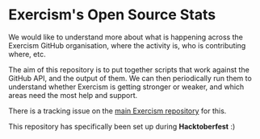 # Exercism's Open Source Stats

We would like to understand more about what is happening across the Exercism GitHub organisation, where the activity is, who is contributing where, etc.

The aim of this repository is to put together scripts that work against the GitHub API, and the output of them. We can then periodically run them to understand whether Exercism is getting stronger or weaker, and which areas need the most help and support.

There is a tracking issue on the [main Exercism repository](https://github.com/exercism/exercism/issues/4427) for this.

This repository has specifically been set up during **Hacktoberfest** :)
